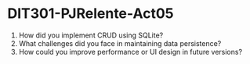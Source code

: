 # DIT301-PJRelente-Act05

1. How did you implement CRUD using SQLite?
2. What challenges did you face in maintaining data persistence?
3. How could you improve performance or UI design in future versions?